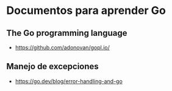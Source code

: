 
# Documentos para aprender Go
## The Go programming language
* https://github.com/adonovan/gopl.io/
## Manejo de excepciones
* https://go.dev/blog/error-handling-and-go


